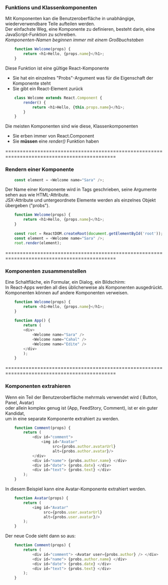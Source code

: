 ### Funktions und Klassenkomponenten

Mit Komponenten kan die Benutzeroberfläche in unabhängige, wiederverwendbare Teile aufteilen werden.  
Der einfachste Weg, eine Komponente zu definieren, besteht darin, eine JavaScript-Funktion zu schreiben.  
_Komponenten-Namen beginnen immer mit einem Großbuchstaben_

```typescript jsx
    function Welcome(props) {
        return <h1>Hello, {props.name}</h1>;
    }
```
Diese Funktion ist eine gültige React-Komponente
* Sie hat ein einzelnes "Probs"-Argument was für die Eigenschaft der Komponente steht
* Sie gibt ein React-Element zurück

```typescript jsx
    class Welcome extends React.Component {
        render() {
            return <h1>Hello, {this.props.name}</h1>;
        }
    }
```
Die meisten Komponenten sind wie diese, Klassenkomponenten
* Sie erben immer von React.Component
* Sie __müssen__ eine _render()_ Funktion haben

============================================================================================

### Rendern einer Komponente

```typescript jsx
    const element = <Welcome name="Sara" />;
```
Der Name einer Komponente wird in Tags geschrieben, seine Argumente sehen aus wie HTML-Attribute.  
JSX-Attribute und untergeordnete Elemente werden als einzelnes Objekt übergeben ("probs").

```typescript jsx
    function Welcome(props) {  
        return <h1>Hello, {props.name}</h1>;
    }
    
    const root = ReactDOM.createRoot(document.getElementById('root'));
    const element = <Welcome name="Sara" />;
    root.render(element);
```
============================================================================================

### Komponenten zusammenstellen

Eine Schaltfläche, ein Formular, ein Dialog, ein Bildschirm:  
In React-Apps werden all dies üblicherweise als Komponenten ausgedrückt.  
Komponenten können auf andere Komponenten verweisen.  

```typescript jsx
    function Welcome(props) {
        return <h1>Hello, {props.name}</h1>;
    }
    
    function App() {
        return (
        <div>
            <Welcome name="Sara" />      
            <Welcome name="Cahal" />      
            <Welcome name="Edite" />    
        </div>
        );
    }
```

============================================================================================

### Komponenten extrahieren

Wenn ein Teil der Benutzeroberfläche mehrmals verwendet wird ( Button, Panel, Avatar)  
oder allein komplex genug ist (App, FeedStory, Comment), ist er ein guter Kandidat,  
um in eine separate Komponente extrahiert zu werden.

```typescript jsx
    function Comment(props) {
        return (
            <div id="comment">
                <img id="Avatar"
                     src={probs.author.avatarUrl}
                     alt={probs.author.avatar}/>
            </div>
            <div id="name"> {probs.author.name} </div>
            <div id="date"> {probs.date} </div>
            <div id="text"> {probs.text} </div>
        );
    }
```
In diesem Beispiel kann eine Avatar-Komponente extrahiert werden.

```typescript jsx
    function Avatar(props) {
        return (
            <img id="Avatar"
                 src={probs.user.avatarUrl}
                 alt={probs.user.avatar}/>
        );
    }
```
Der neue Code sieht dann so aus:

```typescript jsx
    function Comment(props) {
        return (
            <div id="comment"> <Avatar user={probs.author} /> </div>
            <div id="name"> {probs.author.name} </div>
            <div id="date"> {probs.date} </div>
            <div id="text"> {probs.text} </div>
        );
    }
```
